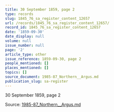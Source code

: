 ```yaml
---
title: 30 September 1859, page 2
type: records
slug: 1845_76_sa_register_content_12657
url: /records/1845_76_sa_register_content_12657/
record_id: 1845_76_sa_register_content_12657
date: '1859-09-30'
date_display: null
volume: null
issue_number: null
page: '2'
article_type: other
issue_reference: 1859-09-30, page 2
people_mentioned: []
places_mentioned: []
topics: []
source_document: 1985-87_Northern__Argus.md
publication_slug: sa-register
---
```


30 September 1859, page 2

Source: [1985-87_Northern__Argus.md](/downloads/markdown/1985-87_Northern__Argus.md)
